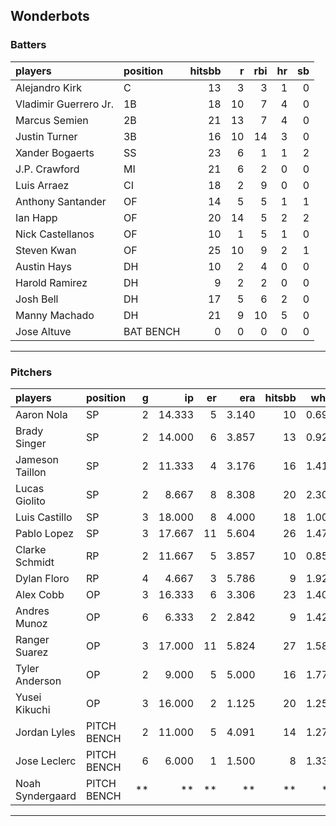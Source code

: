 ## Wonderbots

### Batters

 
|players               |position  | hitsbb|  r| rbi| hr| sb| 
|:---------------------|:---------|------:|--:|---:|--:|--:| 
|Alejandro Kirk        |C         |     13|  3|   3|  1|  0| 
|Vladimir Guerrero Jr. |1B        |     18| 10|   7|  4|  0| 
|Marcus Semien         |2B        |     21| 13|   7|  4|  0| 
|Justin Turner         |3B        |     16| 10|  14|  3|  0| 
|Xander Bogaerts       |SS        |     23|  6|   1|  1|  2| 
|J.P. Crawford         |MI        |     21|  6|   2|  0|  0| 
|Luis Arraez           |CI        |     18|  2|   9|  0|  0| 
|Anthony Santander     |OF        |     14|  5|   5|  1|  1| 
|Ian Happ              |OF        |     20| 14|   5|  2|  2| 
|Nick Castellanos      |OF        |     10|  1|   5|  1|  0| 
|Steven Kwan           |OF        |     25| 10|   9|  2|  1| 
|Austin Hays           |DH        |     10|  2|   4|  0|  0| 
|Harold Ramirez        |DH        |      9|  2|   2|  0|  0| 
|Josh Bell             |DH        |     17|  5|   6|  2|  0| 
|Manny Machado         |DH        |     21|  9|  10|  5|  0| 
|Jose Altuve           |BAT BENCH |      0|  0|   0|  0|  0| 


* * *

### Pitchers

 
|players          |position    |  g|     ip| er|   era| hitsbb|  whip| so|  w| sv| 
|:----------------|:-----------|--:|------:|--:|-----:|------:|-----:|--:|--:|--:| 
|Aaron Nola       |SP          |  2| 14.333|  5| 3.140|     10| 0.698| 13|  1|  0| 
|Brady Singer     |SP          |  2| 14.000|  6| 3.857|     13| 0.929| 13|  1|  0| 
|Jameson Taillon  |SP          |  2| 11.333|  4| 3.176|     16| 1.412| 10|  1|  0| 
|Lucas Giolito    |SP          |  2|  8.667|  8| 8.308|     20| 2.308| 14|  0|  0| 
|Luis Castillo    |SP          |  3| 18.000|  8| 4.000|     18| 1.000| 25|  0|  0| 
|Pablo Lopez      |SP          |  3| 17.667| 11| 5.604|     26| 1.472| 22|  0|  0| 
|Clarke Schmidt   |RP          |  2| 11.667|  5| 3.857|     10| 0.857| 10|  2|  0| 
|Dylan Floro      |RP          |  4|  4.667|  3| 5.786|      9| 1.929|  4|  0|  0| 
|Alex Cobb        |OP          |  3| 16.333|  6| 3.306|     23| 1.408| 14|  0|  0| 
|Andres Munoz     |OP          |  6|  6.333|  2| 2.842|      9| 1.421|  8|  0|  1| 
|Ranger Suarez    |OP          |  3| 17.000| 11| 5.824|     27| 1.588| 14|  0|  0| 
|Tyler Anderson   |OP          |  2|  9.000|  5| 5.000|     16| 1.778| 10|  1|  0| 
|Yusei Kikuchi    |OP          |  3| 16.000|  2| 1.125|     20| 1.250| 20|  1|  0| 
|Jordan Lyles     |PITCH BENCH |  2| 11.000|  5| 4.091|     14| 1.273|  7|  0|  0| 
|Jose Leclerc     |PITCH BENCH |  6|  6.000|  1| 1.500|      8| 1.333|  7|  0|  0| 
|Noah Syndergaard |PITCH BENCH | **|     **| **|    **|     **|    **| **| **| **| 


* * *



